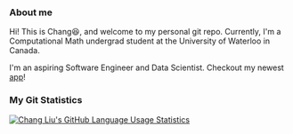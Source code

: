 ### About me
Hi! This is Chang:laughing:, and welcome to my personal git repo.
Currently, I'm a Computational Math undergrad student at the University of Waterloo in Canada.

I'm an aspiring Software Engineer and Data Scientist.
Checkout my newest [app](https://deepnash.streamlit.app/)!



### My Git Statistics
<!-- [![Top Langs](https://github-readme-stats.vercel.app/api?username=hellochang&theme=rose_pine&show_icons=true)](https://github.com/hellochang) -->

[![Chang Liu's GitHub Language Usage Statistics](https://github-readme-stats.vercel.app/api/top-langs?username=hellochang&hide=html,scss,stylus,blade,jupyter%20notebook,css,shell,batchfile,dockerfile,typescript&theme=rose_pine&show_icons=true)](https://github.com/hellochang)
